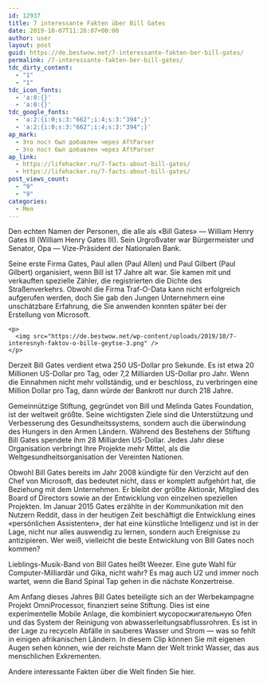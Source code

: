 ```yaml
---
id: 12937
title: 7 interessante Fakten über Bill Gates
date: 2019-10-07T11:26:07+00:00
author: user
layout: post
guid: https://de.bestwow.net/7-interessante-fakten-ber-bill-gates/
permalink: /7-interessante-fakten-ber-bill-gates/
tdc_dirty_content:
  - "1"
  - "1"
tdc_icon_fonts:
  - 'a:0:{}'
  - 'a:0:{}'
tdc_google_fonts:
  - 'a:2:{i:0;s:3:"662";i:4;s:3:"394";}'
  - 'a:2:{i:0;s:3:"662";i:4;s:3:"394";}'
ap_mark:
  - Это пост был добавлен через AftParser
  - Это пост был добавлен через AftParser
ap_link:
  - https://lifehacker.ru/7-facts-about-bill-gates/
  - https://lifehacker.ru/7-facts-about-bill-gates/
post_views_count:
  - "9"
  - "9"
categories:
  - Men
---
```

<p style="text-align: center">
  <p>
    Den echten Namen der Personen, die alle als «Bill Gates» — William Henry Gates III (William Henry Gates III). Sein Urgroßvater war Bürgermeister und Senator, Opa — Vize-Präsident der Nationalen Bank.
  </p>
  
  <p style="text-align: center">
    <p>
      Seine erste Firma Gates, Paul allen (Paul Allen) und Paul Gilbert (Paul Gilbert) organisiert, wenn Bill ist 17 Jahre alt war. Sie kamen mit und verkauften spezielle Zähler, die registrierten die Dichte des Straßenverkehrs. Obwohl die Firma Traf-O-Data kann nicht erfolgreich aufgerufen werden, doch Sie gab den Jungen Unternehmern eine unschätzbare Erfahrung, die Sie anwenden konnten später bei der Erstellung von Microsoft.
    </p>
    
    <p>
      <img src="https://de.bestwow.net/wp-content/uploads/2019/10/7-interesnyh-faktov-o-bille-geytse-3.png" />
    </p>
  </p>
  
  <p>
    Derzeit Bill Gates verdient etwa 250 US-Dollar pro Sekunde. Es ist etwa 20 Millionen US-Dollar pro Tag, oder 7,2 Milliarden US-Dollar pro Jahr. Wenn die Einnahmen nicht mehr vollständig, und er beschloss, zu verbringen eine Million Dollar pro Tag, dann würde der Bankrott nur durch 218 Jahre.
  </p>
  
  <p style="text-align: center">
    <p>
      Gemeinnützige Stiftung, gegründet von Bill und Melinda Gates Foundation, ist der weltweit größte. Seine wichtigsten Ziele sind die Unterstützung und Verbesserung des Gesundheitssystems, sondern auch die überwindung des Hungers in den Armen Ländern. Während des Bestehens der Stiftung Bill Gates spendete ihm 28 Milliarden US-Dollar. Jedes Jahr diese Organisation verbringt Ihre Projekte mehr Mittel, als die Weltgesundheitsorganisation der Vereinten Nationen.
    </p>
  </p>
  
  <p>
    Obwohl Bill Gates bereits im Jahr 2008 kündigte für den Verzicht auf den Chef von Microsoft, das bedeutet nicht, dass er komplett aufgehört hat, die Beziehung mit dem Unternehmen. Er bleibt der größte Aktionär, Mitglied des Board of Directors sowie an der Entwicklung von einzelnen speziellen Projekten. Im Januar 2015 Gates erzählte in der Kommunikation mit den Nutzern Reddit, dass in der heutigen Zeit beschäftigt die Entwicklung eines «persönlichen Assistenten», der hat eine künstliche Intelligenz und ist in der Lage, nicht nur alles auswendig zu lernen, sondern auch Ereignisse zu antizipieren. Wer weiß, vielleicht die beste Entwicklung von Bill Gates noch kommen?
  </p>
</p>

Lieblings-Musik-Band von Bill Gates heißt Weezer. Eine gute Wahl für Computer-Milliardär und Gika, nicht wahr? Es mag auch U2 und immer noch wartet, wenn die Band Spinal Tap gehen in die nächste Konzertreise.</p> 

Am Anfang dieses Jahres Bill Gates beteiligte sich an der Werbekampagne Projekt OmniProcessor, finanziert seine Stiftung. Dies ist eine experimentelle Mobile Anlage, die kombiniert мусоросжигательную Ofen und das System der Reinigung von abwasserleitungsabflussrohren. Es ist in der Lage zu recyceln Abfälle in sauberes Wasser und Strom — was so fehlt in einigen afrikanischen Ländern. In diesem Clip können Sie mit eigenen Augen sehen können, wie der reichste Mann der Welt trinkt Wasser, das aus menschlichen Exkrementen.

Andere interessante Fakten über die Welt finden Sie hier.